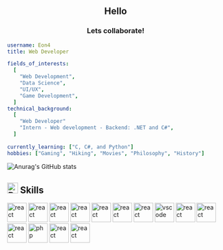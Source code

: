 <h2 align="center"> Hello </h2>

<h3 align="center">Lets collaborate!</h3>

```yaml
username: Eon4
title: Web Developer

fields_of_interests:
  [
    "Web Development",
    "Data Science",
    "UI/UX",
    "Game Development",
  ]
technical_background:
  [
    "Web Developer"
    "Intern - Web development - Backend: .NET and C#",
  ]
  
currently_learning: ["C, C#, and Python"]
hobbies: ["Gaming", "Hiking", "Movies", "Philosophy", "History"]
```

![Anurag's GitHub stats](https://github-readme-stats.vercel.app/api?username=Eon4&show_icons=true&theme=tokyonight)

<h2> <img src="https://user-images.githubusercontent.com/74038190/212284087-bbe7e430-757e-4901-90bf-4cd2ce3e1852.gif" alt="Robot" width="25" height="25" /> Skills</h2>


<p align="left">
<img src="https://cdn.jsdelivr.net/gh/devicons/devicon@latest/icons/html5/html5-original.svg" alt="react" width="45" height="45"/>
<img src="https://cdn.jsdelivr.net/gh/devicons/devicon@latest/icons/css3/css3-original.svg" alt="react" width="45" height="45"/>
<img src="https://cdn.jsdelivr.net/gh/devicons/devicon@latest/icons/javascript/javascript-original.svg" alt="react" width="45" height="45"/>
<img src="https://cdn.jsdelivr.net/gh/devicons/devicon@latest/icons/react/react-original.svg" alt="react" width="45" height="45"/>
<img src="https://cdn.jsdelivr.net/gh/devicons/devicon@latest/icons/git/git-original.svg" alt="react" width="45" height="45"/>
<img src="https://cdn.jsdelivr.net/gh/devicons/devicon@latest/icons/graphql/graphql-plain.svg" alt="react" width="45" height="45"/>
<img src="https://cdn.jsdelivr.net/gh/devicons/devicon@latest/icons/sass/sass-original.svg" alt="react" width="45" height="45"/>
<img src="https://cdn.jsdelivr.net/gh/devicons/devicon/icons/vscode/vscode-original.svg" alt="vscode" width="45" height="45"/>
<img src="https://cdn.jsdelivr.net/gh/devicons/devicon@latest/icons/nodejs/nodejs-original.svg" alt="react" width="45" height="45"/>
<img src="https://cdn.jsdelivr.net/gh/devicons/devicon@latest/icons/postman/postman-original.svg" alt="react" width="45" height="45"/>
<img src="https://cdn.jsdelivr.net/gh/devicons/devicon@latest/icons/mysql/mysql-original.svg" alt="react" width="45" height="45"/>
<img src="https://cdn.jsdelivr.net/gh/devicons/devicon@latest/icons/figma/figma-original.svg" alt="php" width="45" height="45"/>
<img src="https://cdn.jsdelivr.net/gh/devicons/devicon@latest/icons/photoshop/photoshop-original.svg" alt="react" width="45" height="45"/>
<img src="https://cdn.jsdelivr.net/gh/devicons/devicon@latest/icons/xd/xd-original.svg" alt="react" width="45" height="45"/>
</p>
